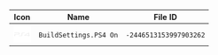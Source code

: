 | Icon | Name | File ID |
| ---  | ---  | ---     |
| ![](BuildSettings.PS4%20On.png) | `BuildSettings.PS4 On` | `-2446513153997903262` |

